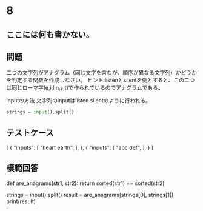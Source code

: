 # 8
ここには何も書かない。
---
## 問題

二つの文字列がアナグラム（同じ文字を含むが、順序が異なる文字列）かどうかを判定する関数を作成しなさい。
ヒント:listenとsilentを例とすると、この二つは同じローマ字(e,i,l,n,s,t)で作られているのでアナグラムである。

inputの方法
文字列のinputはlisten silentのように行われる。
```python
strings = input().split()
```

## テストケース

[
	{
		"inputs": 
		[
			"heart earth",
		],
	},
	{
		"inputs": 
		[
			"abc def",
		],
	}
]

## 模範回答
def are_anagrams(str1, str2):
    return sorted(str1) == sorted(str2)

strings = input().split()
result = are_anagrams(strings[0], strings[1])
print(result)